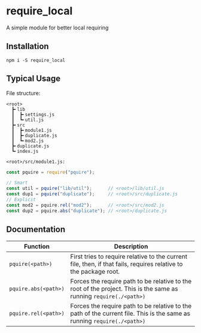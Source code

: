 require_local
============

A simple module for better local requiring


## Installation

```
npm i -S require_local
```


## Typical Usage

File structure:
```
<root>
  ┣╸lib
  ┃  ┣╸settings.js
  ┃  ┗╸util.js
  ┣╸src
  ┃  ┣╸module1.js
  ┃  ┣╸duplicate.js
  ┃  ┗╸mod2.js
  ┣╸duplicate.js
  ┗╸index.js
```

`<root>/src/module1.js:`
```javascript
const pquire = require("pquire");

// Smart
const util = pquire("lib/util");      // <root>/lib/util.js
const dup1 = pquire("duplicate");     // <root>/src/duplicate.js
// Explicit
const mod2 = pquire.rel("mod2");      // <root>/src/mod2.js
const dup2 = pquire.abs("duplicate"); // <root>/duplicate.js
```


## Documentation

| Function             | Description                                                                                                             |
|----------------------|-------------------------------------------------------------------------------------------------------------------------|
| `pquire(<path>)`     | First tries to require relative to the current file, then, if that fails, requires relative to the package root.        |
| `pquire.abs(<path>)` | Forces the require path to be relative to the root of the project. This is the same as running `require(./<path>)`      |
| `pquire.rel(<path>)` | Forces the require path to be relative to the path of the current file. This is the same as running `require(./<path>)` |